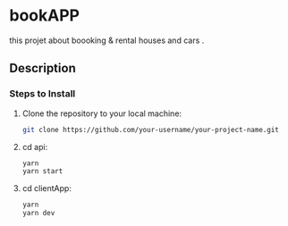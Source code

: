 # bookAPP


this projet about boooking & rental houses and cars .

## Description


### Steps to Install
1. Clone the repository to your local machine:
   ```bash
   git clone https://github.com/your-username/your-project-name.git

2. cd api:
     ```bash
    yarn
    yarn start

3. cd clientApp:
     ```bash
    yarn
    yarn dev
